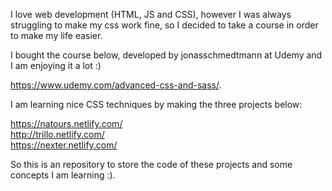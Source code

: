 I love web development (HTML, JS and CSS), however I was always struggling to make my css work fine, so I decided to take a course in order to make my life easier.

I bought the course below, developed by jonasschmedtmann at Udemy and I am enjoying it a lot :)

https://www.udemy.com/advanced-css-and-sass/.

I am learning nice CSS techniques by making the three projects below:

https://natours.netlify.com/ <br />
http://trillo.netlify.com/ <br />
https://nexter.netlify.com/ <br />

So this is an repository to store the code of these projects and some concepts I am learning :).
